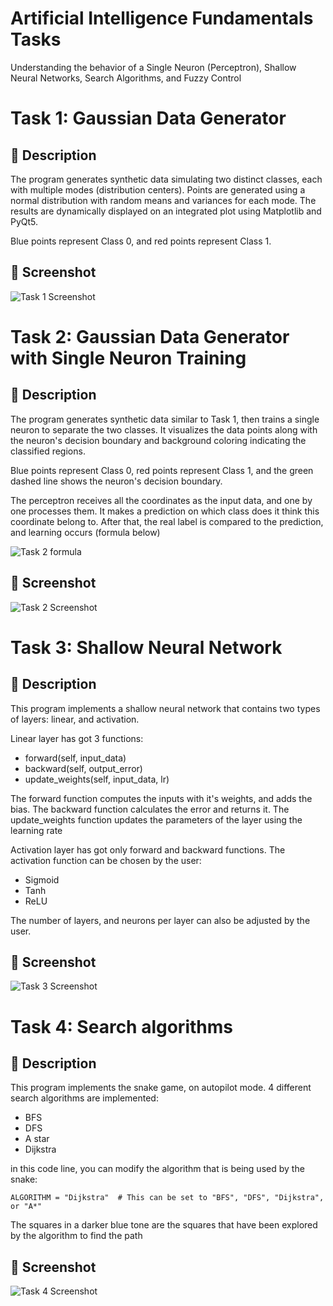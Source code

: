 # Artificial Intelligence Fundamentals Tasks  
Understanding the behavior of a Single Neuron (Perceptron), Shallow Neural Networks, Search Algorithms, and Fuzzy Control  

# Task 1: Gaussian Data Generator

## 📌 Description

The program generates synthetic data simulating two distinct classes, each with multiple modes (distribution centers). Points are generated using a normal distribution with random means and variances for each mode. The results are dynamically displayed on an integrated plot using Matplotlib and PyQt5.

Blue points represent Class 0, and red points represent Class 1.

## 📸 Screenshot

![Task 1 Screenshot](Screenshots/task1screenshot.png)



# Task 2: Gaussian Data Generator with Single Neuron Training

## 📌 Description

The program generates synthetic data similar to Task 1, then trains a single neuron to separate the two classes. It visualizes the data points along with the neuron's decision boundary and background coloring indicating the classified regions.

Blue points represent Class 0, red points represent Class 1, and the green dashed line shows the neuron's decision boundary.

The perceptron receives all the coordinates as the input data, and one by one processes them. It makes a prediction on which class does it think this coordinate belong to. After that, the real label is compared to the prediction, and learning occurs (formula below)

![Task 2 formula](Screenshots/task2.1screenshot.png)

## 📸 Screenshot

![Task 2 Screenshot](Screenshots/task2screenshot.png)





# Task 3: Shallow Neural Network

## 📌 Description

This program implements a shallow neural network that contains two types of layers: linear, and activation.


Linear layer has got 3 functions:
  - forward(self, input_data)
  - backward(self, output_error)
  - update_weights(self, input_data, lr)

The forward function computes the inputs with it's weights, and adds the bias.
The backward function calculates the error and returns it.
The update_weights function updates the parameters of the layer using the learning rate


Activation layer has got only forward and backward functions. The activation function can be chosen by the user:
  - Sigmoid
  - Tanh
  - ReLU


The number of layers, and neurons per layer can also be adjusted by the user.

## 📸 Screenshot

![Task 3 Screenshot](Screenshots/task3screenshot.png)


# Task 4: Search algorithms

## 📌 Description

This program implements the snake game, on autopilot mode. 4 different search algorithms are implemented:

  - BFS
  - DFS
  - A star
  - Dijkstra


in this code line, you can modify the algorithm that is being used by the snake:

```
ALGORITHM = "Dijkstra"  # This can be set to "BFS", "DFS", "Dijkstra", or "A*"
```

The squares in a darker blue tone are the squares that have been explored by the algorithm to find the path

## 📸 Screenshot

![Task 4 Screenshot](Screenshots/task4screenshot.png)
